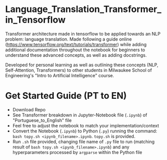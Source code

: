 # Language_Translation_Transformer_in_Tensorflow
Transformer architecture made in tensorflow to be applied towards an NLP problem: language translation. Made following a guide online (https://www.tensorflow.org/text/tutorials/transformer) while adding additional documentation throughout the notebook for beginners to understand these advanced concepts, as well as adding docstrings.

Developed for personal learning as well as outlining these concepts (NLP, Self-Attention, Transformers) to other students in Milwaukee School of Engineering's "Intro to Artificial Intelligence" course.

# Get Started Guide (PT to EN)
- Download Repo
- See Transformer breakdown in Jupyter-Notebook file (`.ipynb`) of "Portuguese_to_English" file
- Feel free to adjust the notebook to match your implementation/context
- Convert the Notebook (`.ipynb`) to Python (`.py`) running the command: `bash topy.sh <ipynb_filename>.ipynb`. `topy.sh` is provided.
- Run `.sh` file provided, changing file name of `.py` file to run (matching result of `bash topy.sh <ipynb_filename>.ipynb`) and any hyperparameters processed by `argparse` within the Python file

